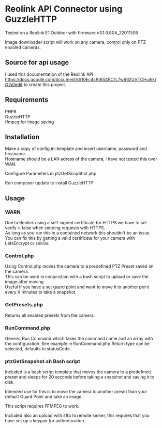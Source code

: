 # Reolink API Connector using GuzzleHTTP

Tested on a Reolink E1 Outdoor with firmware v3.1.0.804_22011506

Image downloader script will work on any camera, control only on PTZ enabled cameras.

## Source for api usage 

I used this documentation of the Reolink API https://docs.google.com/document/d/10Ec4sRt8S4RC1L7w662UVTCHuihktO2d/edit to create this project.

## Requirements

PHP8  
GuzzleHTTP  
ffmpeg for Image saving  

## Installation

Make a copy of config.ini.template and insert username, password and hostname.  
Hostname should be a LAN adress of the camera, I have not tested this over WAN.

Configure Parameters in ptzGetSnapShot.php

Run composer update to install GuzzleHTTP

## Usage

### WARN 
Due to Reolink using a self-signed certificate for HTTPS we have to set verify = false when sending requests with HTTPS.   
As long as you run this in a contained network this shouldn't be an issue.  
You can fix this by getting a valid certificate for your camera with LetsEncrypt or similar.


### Control.php

Using Control.php moves the camera to a predefined PTZ Preset saved on the camera.  
This can be used in conjunction with a bash script to upload or save the image after moving.  
Useful if you have a set guard point and want to move it to another point every X minutes to take a snapshot.


### GetPresets.php

Returns all enabled presets from the camera. 

### RunCommand.php 

Generic Run Command which takes the command name and an array with the configuration. See example in RunCommand.php
Return type can be selected, defaults to statusCode.



### ptzGetSnapshot.sh Bash script

Included is a bash script template that moves the camera to a predefined preset and sleeps for 20 seconds before taking a snapshot and saving it to disk.  

Intended use for this is to move the camera to another preset than your default Guard Point and take an image.

This script requires FFMPEG to work. 

Included also an upload with sftp to remote server, this requires that you have set up a keypair for authentication.
